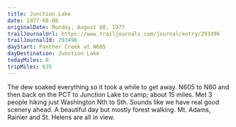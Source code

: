 ```yaml
---
title: Junction Lake
date: 1977-08-08
originalDate: Monday, August 08, 1977
trailJournalUrl: https://www.trailjournals.com/journal/entry/293496
trailJournalId: 293496
dayStart: Panther Creek at N605
dayDestination: Junction Lake
todayMiles: 0
tripMiles: 635
---
```

The dew soaked everything so it took a while to get away. N605 to N60 and then back on the PCT to Junction Lake to camp; about 15 miles. Met 3 people hiking just Washington Nth to Sth. Sounds like we have real good scenery ahead. A beautiful day but mostly forest walking. Mt. Adams, Rainier and St. Helens are all in view.
